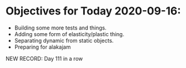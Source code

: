 # Objectives for Today 2020-09-16:

- Building some more tests and things.
- Adding some form of elasticity/plastic thing.
- Separating dynamic from static objects.
- Preparing for alakajam

NEW RECORD: Day 111 in a row
